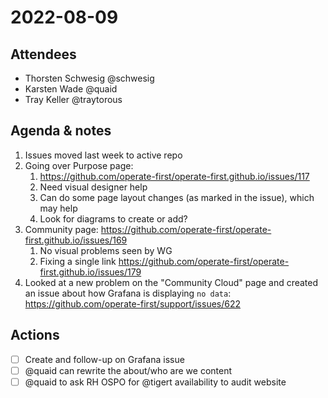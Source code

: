 # 2022-08-09

## Attendees
- Thorsten Schwesig @schwesig
- Karsten Wade @quaid
- Tray Keller @traytorous

## Agenda & notes
1. Issues moved last week to active repo
1. Going over Purpose page:
   1. https://github.com/operate-first/operate-first.github.io/issues/117
   1. Need visual designer help
   1. Can do some page layout changes (as marked in the issue), which may help
   1. Look for diagrams to create or add?
1. Community page:  https://github.com/operate-first/operate-first.github.io/issues/169
   1. No visual problems seen by WG
   1. Fixing a single link https://github.com/operate-first/operate-first.github.io/issues/179
1. Looked at a new problem on the "Community Cloud" page and created an issue about how Grafana is displaying `no data`: https://github.com/operate-first/support/issues/622

## Actions
- [ ] Create and follow-up on Grafana issue
- [ ] @quaid can rewrite the about/who are we content
- [ ] @quaid to ask RH OSPO for @tigert availability to audit website
